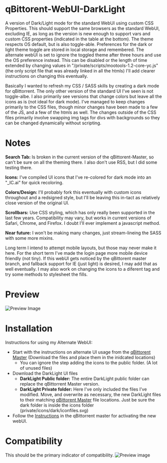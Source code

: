 # qBittorent-WebUI-DarkLight
A version of Dark/Light mode for the standard WebUI using custom CSS Properties. This should support the same browsers as the standard WebUI, excluding IE, as long as the version is new enough to support vars and custom CSS properties (indicated in the table at the bottom). The theme respects OS default, but is also toggle-able. Preferences for the dark or light theme toggle are stored in local storage and remembered. The alternate webUI is set to ignore the toggled theme after three hours and use the OS preference instead. This can be disabled or the length of time extended by changing values in "/private/scripts/mootools-1.2-core-yc.js" (the only script file that was already linked in all the htmls) I'll add clearer instructions on changing this eventually.

Basically I wanted to refresh my CSS / SASS skills by creating a dark mode for qBittorrent. The only other version of the standard UI I've seen is not toggle-albe. I also primarily see versions that change colors but leave all the icons as is (not ideal for dark mode). I've managed to keep changes primarily to the CSS files, though minor changes have been made to a few of the JS, and a few of the htmls as well. The changes outside of the CSS files primarily involve swapping img tags for divs with backgrounds so they can be changed dynamically without scripting.

# Notes
**Search Tab:** Is broken in the current version of the qBittorent-Master, so can't be sure on all the theming there. I also don't use RSS, but I did some testing there.

**Icons:** I've compiled UI icons that I've re-colored for dark mode into an "_IC.ai" for quick recoloring.

**Colors/Design:** I'll probably fork this eventually with custom icons throughout and a redsigned style, but I'll be leaving this in-tact as relatively close version of the original UI.

**Scrollbars:** Use CSS styling, which has only really been supported in the last few years. Compatibility may vary, but works in current versions of Safari, Chrome, and Firefox. I doubt I'll ever implement a javascript method. 

**Near future:** I won't be making many changes, just stream-lineing the SASS with some more mixins. 

Long term I intend to attempt mobile layouts, but those may never make it here. For the short term I've made the login page more mobile device friendly (not tiny). If this webUI gets noticed by the qBittorent master branch, and fallback support for IE (just light) is desired, I may add that as well eventually. I may also work on changing the icons to a diferent tag and try some methods to stylesheet the fills.

# Preview
![Preview Image](https://github.com/raylanser/DarkLight-qBittorent-WebUI/blob/master/preview.png)

# Installation
Instructions for using my Alternate WebUI:
* Start with the instructions on alternate UI usage from the [qBittorent Master](https://github.com/qbittorrent/qBittorrent/wiki/Developing-alternate-WebUIs-(WIP)) (Download the files and place them in the inidcated locations)
	* You can ignore the step adding the icons to the public folder. (A lot of unused files)
* Download the DarkLight UI files
	* **DarkLight Public folder:** The entire DarkLight public folder can replace the qBittorrent Master version.
	* **DarkLight Private folder:** Here I've only included the files I've modified. Move, and overwrite as necessary, the new DarkLight files to their matching [qBittorent Master](https://github.com/qbittorrent/qBittorrent/wiki/Developing-alternate-WebUIs-(WIP)) file locations. Just be sure the dark folder is inside the icons folder (private/icons/dark/iconfiles.svg)
* Follow the [Instructions](https://github.com/qbittorrent/qBittorrent/wiki/Alternate-WebUI-usage) in the qBittorrent master for activating the new webUI.

# Compatibility
This should be the primary indicator of compatibility.
![Preview image](https://github.com/raylanser/DarkLight-qBittorent-WebUI/blob/master/compatibility.png)
